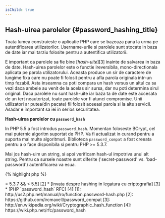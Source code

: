 ```yaml
---
isChild: true
---
```


## Hash-uirea parolelor {#password_hashing_title}

Toata lumea construieste o aplicatie PHP care se bazeaza pana la urma pe autentificarea
utilizatorilor. Username-urile si parolele sunt stocate in baza de date iar mai
tarziu folosite pentru a autentifica utilizatorii.

E important ca parolele sa fie bine [_hash-uite_][3] inainte de salvarea in baza de date.
Hash-uirea parolelor este o functie ireversibila, mono-directionala aplicata pe parola
utilizatorului. Aceasta produce un sir de caractere de lungime fixa care nu poate fi
folosit pentru a afla parola originala intr-un timp fezabil. Asta inseamna ca poti compara
un hash versus un altul ca sa vezi daca ambele au venit de la acelas sir sursa, dar nu
poti determina sirul original. Daca parolele nu sunt hash-uite iar baza ta de date
este accesata de un tert neautorizat, toate parolele vor fi atunci compromise.
Unii utilizatori ar putea(din pacate) fii folosit aceeasi parola si la alte servicii.
Asadar e important sa iei in serios securitatea.

**Hash-uirea parolelor cu `password_hash`**

In PHP 5.5 a fost introdus `password_hash`. Momentan foloseste BCrypt, cel mai puternic
algoritm suportat de PHP. Va fi actualizat in curand pentru a suporta mai multe algoritmuri.
Biblioteca `password_compat` a fost creeata pentru a o face disponibila si pentru PHP >= 5.3.7.

Mai jos hash-uim un string, si apoi verificam hash-ul impotriva unui alt string.
Pentru ca sursele noastre sunt diferite ('secret-password' vs. 'bad-password')
autentificarea va esua.

{% highlight php %}
<?php
                      
require 'password.php';

$passwordHash = password_hash('secret-password', PASSWORD_DEFAULT);

if (password_verify('bad-password', $passwordHash)) {
    // Correct Password
} else {
    // Wrong password
}
{% endhighlight %}  



* [Invata despre `password_hash`] [1]
* [`password_compat` pentru PHP  >= 5.3.7 && < 5.5] [2]
* [Invata despre hashing in legatura cu criptografia] [3]
* [PHP `password_hash` RFC] [4]

[1]: http://us2.php.net/manual/ro/function.password-hash.php
[2]: https://github.com/ircmaxell/password_compat
[3]: http://en.wikipedia.org/wiki/Cryptographic_hash_function
[4]: https://wiki.php.net/rfc/password_hash
